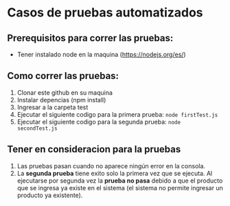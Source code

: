 # Casos de pruebas automatizados

## Prerequisitos para correr las pruebas:
- Tener instalado node en la maquina (https://nodejs.org/es/)

## Como correr las pruebas:

1) Clonar este github en su maquina
2) Instalar depencias (npm install)
3) Ingresar a la carpeta test
4) Ejecutar el siguiente codigo para la primera prueba: ```node firstTest.js ```
5) Ejecutar el siguiente codigo para la segunda prueba: ```node secondTest.js```


## Tener en consideracion para la pruebas
1) Las pruebas pasan cuando no aparece ningún error en la consola.
2) La **segunda prueba** tiene exito solo la primera vez que se ejecuta. Al ejecutarse por segunda vez la **prueba no pasa** debido a que el producto que se ingresa ya existe en el sistema (el sistema no permite ingresar un producto ya existente).


